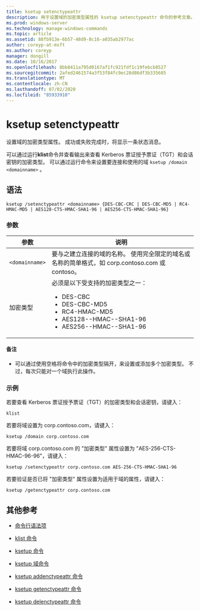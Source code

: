 ```yaml
---
title: ksetup setenctypeattr
description: 用于设置域的加密类型属性的 ksetup setenctypeattr 命令的参考文章。
ms.prod: windows-server
ms.technology: manage-windows-commands
ms.topic: article
ms.assetid: 88fb913e-6b57-48d9-8c16-a035ab2977ac
author: coreyp-at-msft
ms.author: coreyp
manager: dongill
ms.date: 10/16/2017
ms.openlocfilehash: 8bb8411a795d0167af1fc921fdf1c19febcb8527
ms.sourcegitcommit: 2afed2461574a3f53f84fc9ec28d86df3b335685
ms.translationtype: MT
ms.contentlocale: zh-CN
ms.lasthandoff: 07/02/2020
ms.locfileid: "85933910"
---
```

# <a name="ksetup-setenctypeattr"></a>ksetup setenctypeattr

设置域的加密类型属性。 成功或失败完成时，将显示一条状态消息。

可以通过运行**klist**命令并查看输出来查看 Kerberos 票证授予票证（TGT）和会话密钥的加密类型。 可以通过运行命令来设置要连接和使用的域 `ksetup /domain <domainname>` 。

## <a name="syntax"></a>语法

```
ksetup /setenctypeattr <domainname> {DES-CBC-CRC | DES-CBC-MD5 | RC4-HMAC-MD5 | AES128-CTS-HMAC-SHA1-96 | AES256-CTS-HMAC-SHA1-96}
```

### <a name="parameters"></a>参数

| 参数 | 说明 |
| --------- | ----------- |
| `<domainname>` | 要与之建立连接的域的名称。 使用完全限定的域名或名称的简单格式，如 corp.contoso.com 或 contoso。 |
| 加密类型 | 必须是以下受支持的加密类型之一：<ul><li>DES-CBC</li><li>DES-CBC-MD5</li><li>RC4-HMAC-MD5</li><li>AES128--HMAC--SHA1-96</li><li>AES256--HMAC--SHA1-96</li></ul> |

#### <a name="remarks"></a>备注

- 可以通过使用空格将命令中的加密类型隔开，来设置或添加多个加密类型。 不过，每次只能对一个域执行此操作。

### <a name="examples"></a>示例

若要查看 Kerberos 票证授予票证（TGT）的加密类型和会话密钥，请键入：

```
klist
```

若要将域设置为 corp.contoso.com，请键入：

```
ksetup /domain corp.contoso.com
```

若要将域 corp.contoso.com 的 "加密类型" 属性设置为 "AES-256-CTS-HMAC-96-96"，请键入：

```
ksetup /setenctypeattr corp.contoso.com AES-256-CTS-HMAC-SHA1-96
```

若要验证是否已将 "加密类型" 属性设置为适用于域的属性，请键入：

```
ksetup /getenctypeattr corp.contoso.com
```

## <a name="additional-references"></a>其他参考

- [命令行语法项](command-line-syntax-key.md)

- [klist 命令](klist.md)

- [ksetup 命令](ksetup.md)

- [ksetup 域命令](ksetup-domain.md)

- [ksetup addenctypeattr 命令](ksetup-addenctypeattr.md)

- [ksetup getenctypeattr 命令](ksetup-getenctypeattr.md)

- [ksetup delenctypeattr 命令](ksetup-delenctypeattr.md)
